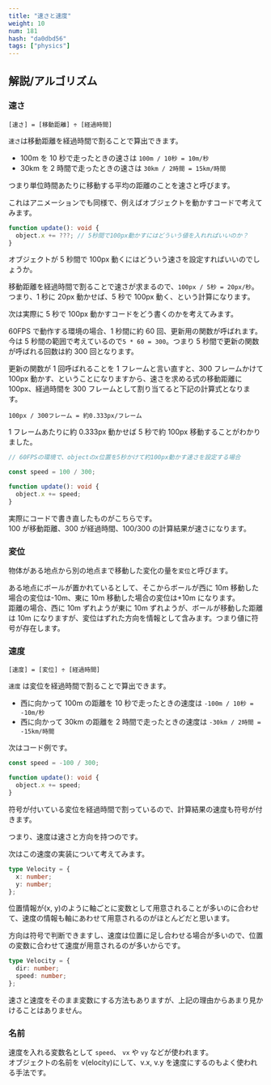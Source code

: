 ```yaml
---
title: "速さと速度"
weight: 10
num: 181
hash: "da0dbd56"
tags: ["physics"]
---
```


## 解説/アルゴリズム

### 速さ

`[速さ] = [移動距離] ÷ [経過時間]`

`速さ`は移動距離を経過時間で割ることで算出できます。

- 100m を 10 秒で走ったときの速さは `100m / 10秒 = 10m/秒`
- 30km を 2 時間で走ったときの速さは `30km / 2時間 = 15km/時間`

つまり単位時間あたりに移動する平均の距離のことを速さと呼びます。

これはアニメーションでも同様で、例えばオブジェクトを動かすコードで考えてみます。

```typescript
function update(): void {
  object.x += ???; // 5秒間で100px動かすにはどういう値を入れればいいのか？
}
```

オブジェクトが 5 秒間で 100px 動くにはどういう速さを設定すればいいのでしょうか。

移動距離を経過時間で割ることで速さが求まるので、`100px / 5秒 = 20px/秒`。  
つまり、1 秒に 20px 動かせば、5 秒で 100px 動く、という計算になります。

次は実際に 5 秒で 100px 動かすコードをどう書くのかを考えてみます。

60FPS で動作する環境の場合、1 秒間に約 60 回、更新用の関数が呼ばれます。  
今は 5 秒間の範囲で考えているので`5 * 60 = 300`。つまり 5 秒間で更新の関数が呼ばれる回数は約 300 回となります。

更新の関数が 1 回呼ばれることを 1 フレームと言い直すと、300 フレームかけて 100px 動かす、ということになりますから、速さを求める式の移動距離に 100px、経過時間を 300 フレームとして割り当てると下記の計算式となります。

`100px / 300フレーム = 約0.333px/フレーム`

1 フレームあたりに約 0.333px 動かせば 5 秒で約 100px 移動することがわかりました。

```typescript
// 60FPSの環境で、objectのx位置を5秒かけて約100px動かす速さを設定する場合

const speed = 100 / 300;

function update(): void {
  object.x += speed;
}
```

実際にコードで書き直したものがこちらです。  
100 が移動距離、300 が経過時間、100/300 の計算結果が速さになります。

### 変位

物体がある地点から別の地点まで移動した変化の量を`変位`と呼びます。

ある地点にボールが置かれているとして、そこからボールが西に 10m 移動した場合の変位は-10m、東に 10m 移動した場合の変位は+10m になります。  
距離の場合、西に 10m ずれようが東に 10m ずれようが、ボールが移動した距離は 10m になりますが、変位はずれた方向を情報として含みます。つまり値に符号が存在します。

### 速度

`[速度] = [変位] ÷ [経過時間]`

`速度` は変位を経過時間で割ることで算出できます。

- 西に向かって 100m の距離を 10 秒で走ったときの速度は `-100m / 10秒 = -10m/秒`
- 西に向かって 30km の距離を 2 時間で走ったときの速度は `-30km / 2時間 = -15km/時間`

次はコード例です。

```typescript
const speed = -100 / 300;

function update(): void {
  object.x += speed;
}
```

符号が付いている変位を経過時間で割っているので、計算結果の速度も符号が付きます。

つまり、速度は速さと方向を持つのです。

次はこの速度の実装について考えてみます。

```typescript
type Velocity = {
  x: number;
  y: number;
};
```

位置情報が(x, y)のように軸ごとに変数として用意されることが多いのに合わせて、速度の情報も軸にあわせて用意されるのがほとんどだと思います。

方向は符号で判断できますし、速度は位置に足し合わせる場合が多いので、位置の変数に合わせて速度が用意されるのが多いからです。

```typescript
type Velocity = {
  dir: number;
  speed: number;
};
```

速さと速度をそのまま変数にする方法もありますが、上記の理由からあまり見かけることはありません。

### 名前

速度を入れる変数名として `speed`、 `vx` や `vy` などが使われます。  
オブジェクトの名前を v(elocity)にして、v.x, v.y を速度にするのもよく使われる手法です。
